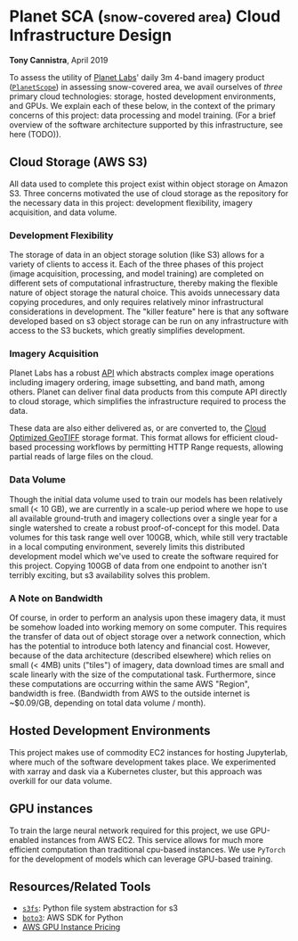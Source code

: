 # Planet SCA (<small>snow-covered area</small>) Cloud Infrastructure Design

**Tony Cannistra**, April 2019

To assess the utility of [Planet Labs](www.planet.com)' daily 3m 4-band imagery product ([`PlanetScope`](https://assets.planet.com/docs/Planet_Combined_Imagery_Product_Specs_letter_screen.pdf)) in assessing snow-covered area, we avail ourselves of *three* primary cloud technologies: storage, hosted development environments, and GPUs. We explain each of these below, in the context of the primary concerns of this project: data processing and model training. (For a brief overview of the software architecture supported by this infrastructure, see here (TODO)).



## Cloud Storage (AWS S3)

All data used to complete this project exist within object storage on Amazon S3. Three concerns motivated the use of cloud storage as the repository for the necessary data in this project: development flexibility, imagery acquisition, and data volume.

### Development Flexibility

The storage of data in an object storage solution (like S3) allows for a variety of clients to access it. Each of the three phases of this project (image acquisition, processing, and model training) are completed on different sets of computational infrastructure, thereby making the flexible nature of object storage the natural choice. This avoids unnecessary data copying procedures, and only requires relatively minor infrastructural considerations in development. The "killer feature" here is that any software developed based on s3 object storage can be run on any infrastructure with access to the S3 buckets, which greatly simplifies development.

### Imagery Acquisition

Planet Labs has a robust [API](https://developers.planet.com/docs/orders/reference/#) which abstracts complex image operations including imagery ordering, image subsetting, and band math, among others. Planet can deliver final data products from this compute API directly to cloud storage, which simplifies the infrastructure required to process the data.

These data are also either delivered as, or are converted to, the [Cloud Optimized GeoTIFF](https://www.cogeo.org/) storage format. This format allows for efficient cloud-based processing workflows by permitting HTTP Range requests, allowing partial reads of large files on the cloud. 

### Data Volume

Though the initial data volume used to train our models has been relatively small (< 10 GB), we are currently in a scale-up period where we hope to use all available ground-truth and imagery collections over a single year for a single watershed to create a robust proof-of-concept for this model. Data volumes for this task range well over 100GB, which, while still very tractable in a local computing environment, severely limits this distributed development model which we've used to create the software required for this project. Copying 100GB of data from one endpoint to another isn't terribly exciting, but s3 availability solves this problem.

### A Note on Bandwidth

Of course, in order to perform an analysis upon these imagery data, it must be somehow loaded into working memory on some computer. This requires the transfer of data out of object storage over a network connection, which has the potential to introduce both latency and financial cost. However, because of the data architecture (described elsewhere) which relies on small (< 4MB) units ("tiles") of imagery, data download times are small and scale linearly with the size of the computational task. Furthermore, since these computations are occurring within the same AWS "Region", bandwidth is free. (Bandwidth from AWS to the outside internet is ~$0.09/GB, depending on total data volume / month).


## Hosted Development Environments

This project makes use of commodity EC2 instances for hosting Jupyterlab, where much of the software development takes place. We experimented with xarray and dask via a Kubernetes cluster, but this approach was overkill for our data volume.

## GPU instances

To train the large neural network required for this project, we use GPU-enabled instances from AWS EC2. This service allows for much more efficient computation than traditional cpu-based instances. We use `PyTorch` for the development of models which can leverage GPU-based training.

## Resources/Related Tools

* [`s3fs`](https://s3fs.readthedocs.io/en/latest/): Python file system abstraction for s3
* [`boto3`](https://boto3.amazonaws.com/v1/documentation/api/latest/index.html): AWS SDK for Python
* [AWS GPU Instance Pricing](https://aws.amazon.com/ec2/instance-types/p2/)
